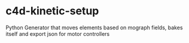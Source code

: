 # c4d-kinetic-setup
Python Generator that moves elements based on mograph fields, bakes itself and export json for motor controllers
